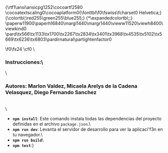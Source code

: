 {\rtf1\ansi\ansicpg1252\cocoartf2580
\cocoatextscaling0\cocoaplatform0{\fonttbl\f0\fswiss\fcharset0 Helvetica;}
{\colortbl;\red255\green255\blue255;}
{\*\expandedcolortbl;;}
\paperw11900\paperh16840\margl1440\margr1440\vieww11520\viewh8400\viewkind0
\pard\tx566\tx1133\tx1700\tx2267\tx2834\tx3401\tx3968\tx4535\tx5102\tx5669\tx6236\tx6803\pardirnatural\partightenfactor0

\f0\fs24 \cf0 \
### Instrucciones:\
\
### Autores: Marlon Valdez, Micaela Arelys de la Cadena Velasquez, Diego Fernando Sanchez
\
\
- **`npm install`**: Este comando instala todas las dependencias del proyecto definidas en el archivo `package.json`.\
- **`npm run dev`**: Levanta el servidor de desarrollo para ver la aplicaci\'f3n en tu navegador.\
- **`npm run build`**\
- **`npm test`**:}
